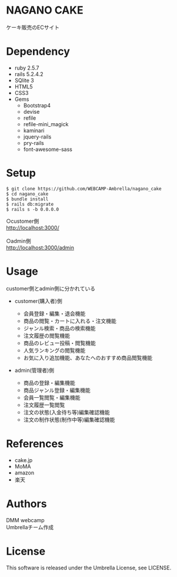 
# NAGANO CAKE
ケーキ販売のECサイト


# Dependency
+ ruby 2.5.7  
+ rails 5.2.4.2  
+ SQlite 3  
+ HTML5  
+ CSS3  
+ Gems  
  * Bootstrap4  
  * devise  
  * refile  
  * refile-mini_magick  
  * kaminari  
  * jquery-rails  
  * pry-rails  
  * font-awesome-sass  


# Setup
    $ git clone https://github.com/WEBCAMP-Ambrella/nagano_cake
    $ cd nagano_cake
    $ bundle install
    $ rails db:migrate
    $ rails s -b 0.0.0.0

○customer側  
<http://localhost:3000/><br /><br />
○admin側  
<http://localhost:3000/admin>  


# Usage
customer側とadmin側に分かれている  

+ customer(購入者)側  
  * 会員登録・編集・退会機能  
  * 商品の閲覧・カートに入れる・注文機能  
  * ジャンル検索・商品の検索機能  
  * 注文履歴の閲覧機能  
  * 商品のレビュー投稿・閲覧機能  
  * 人気ランキングの閲覧機能  
  * お気に入り追加機能、あなたへのおすすめ商品閲覧機能<br />

+ admin(管理者)側  
  * 商品の登録・編集機能  
  * 商品ジャンル登録・編集機能  
  * 会員一覧閲覧・編集機能  
  * 注文履歴一覧閲覧  
  * 注文の状態(入金待ち等)編集確認機能  
  * 注文の制作状態(制作中等)編集確認機能  


# References
+ cake.jp  
+ MoMA  
+ amazon  
+ 楽天  

# Authors
DMM webcamp  
Umbrellaチーム作成  


# License
This software is released under the Umbrella License, see LICENSE.


